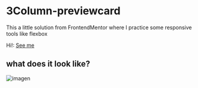 # 3Column-previewcard

This a little solution from FrontendMentor where I practice some responsive tools like flexbox

Hi!: [See me](https://dalpb.github.io/FrontendMentor-3column-prewiedcard/)
## what does it look like?
![imagen](https://github.com/user-attachments/assets/f8bc652c-d4a7-474d-bed7-60260e17d516)

